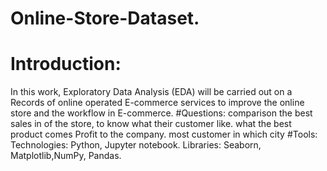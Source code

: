 # Online-Store-Dataset.
# Introduction:
In this work, Exploratory Data Analysis (EDA) will be carried out on a Records of online operated E-commerce services to improve the online store and the workflow in  E-commerce.
#Questions:
comparison the best sales in of the store, to know what their customer like. 
what the best product comes Profit to the company. 
most customer in which city
#Tools:
Technologies: Python, Jupyter notebook.
Libraries: Seaborn, Matplotlib,NumPy, Pandas.
